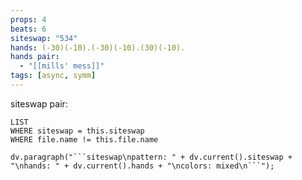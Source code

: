 ```yaml
---
props: 4
beats: 6
siteswap: "534"
hands: (-30)(-10).(-30)(-10).(30)(-10).
hands pair:
  - "[[mills' mess]]"
tags: [async, symm]
---
```


siteswap pair:
```dataview
LIST
WHERE siteswap = this.siteswap
WHERE file.name != this.file.name
```
```dataviewjs
dv.paragraph("```siteswap\npattern: " + dv.current().siteswap + "\nhands: " + dv.current().hands + "\ncolors: mixed\n```");
```
